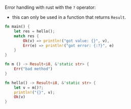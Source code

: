Error handling with rust with the `?` operator:

-  this can only be used in a function that returns `Result`.

```rust
fn main() {
    let res = hello();
    match res {
        Ok(v) => println!("got value: {}", v),
        Err(e) => println!("got error: {:?}", e)
    }
}

fn m () -> Result<i8, &'static str> {
    Err("bad method")
}

fn hello() -> Result<i8, &'static str> {
    let v = m()?;
    println!("{}", v);
    Ok(v)
}
```
